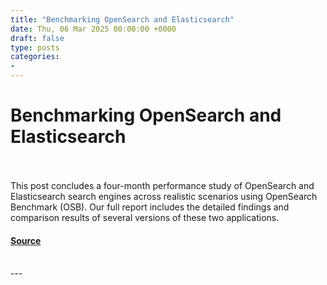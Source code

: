 ```yaml
---
title: "Benchmarking OpenSearch and Elasticsearch"
date: Thu, 06 Mar 2025 00:00:00 +0000
draft: false
type: posts
categories: 
- 
---
```

# Benchmarking OpenSearch and Elasticsearch

<br/>

<br/>
This post concludes a four-month performance study of OpenSearch and Elasticsearch search engines across realistic scenarios using OpenSearch Benchmark (OSB). Our full report includes the detailed findings and comparison results of several versions of these two applications.

#### [Source](https://blog.trailofbits.com/2025/03/06/benchmarking-opensearch-and-elasticsearch/)

<br/>
---

